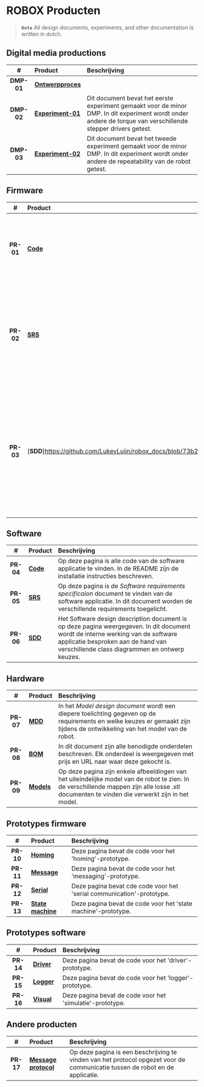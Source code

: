 # ROBOX Producten

> **```Note```** All design documents, experiments, and other documentation is written in dutch.

## Digital media productions

|#|Product|Beschrijving|
|:---:|:---|:---|
|**DMP-01**|[**Ontwerpproces**](https://github.com/LukevLuijn/robox_docs/blob/73b2cea2f5308ddbc207318900ecc6375a1ebc31/digital_media_productions/ontwerpproces/chapters/ontwerpproces.md)||
|**DMP-02**|[**Experiment-01**](https://github.com/LukevLuijn/robox_docs/blob/73b2cea2f5308ddbc207318900ecc6375a1ebc31/digital_media_productions/experiment_01/chapters/experiment_01.md)|Dit document bevat het eerste experiment gemaakt voor de minor DMP. In dit experiment wordt onder andere de torque van verschillende stepper drivers getest.|
|**DMP-03**|[**Experiment-02**](https://github.com/LukevLuijn/robox_docs/blob/73b2cea2f5308ddbc207318900ecc6375a1ebc31/digital_media_productions/experiment_02/chapters/experiment02.md)|Dit document bevat het tweede experiment gemaakt voor de minor DMP. In dit experiment wordt onder andere de repeatability van de robot getest.|

## Firmware

|#|Product|Beschrijving|
|:---:|:---|:---|
|**PR-01**|[**Code**](https://github.com/LukevLuijn/robox/tree/main/robox_firmware)|Op deze pagina is alle code van de firmware te vinden. In de README zijn de installatie instructies beschreven.|
|**PR-02**|[**SRS**](https://github.com/LukevLuijn/robox_docs/blob/73b2cea2f5308ddbc207318900ecc6375a1ebc31/design/firmware/srs/chapters/srs_firmware.md)|Deze pagina bevat het *software requirements specificaion* document van de firmware. In dit document worden de verschillende requirements besproken.|
|**PR-03**|[**SDD**]https://github.com/LukevLuijn/robox_docs/blob/73b2cea2f5308ddbc207318900ecc6375a1ebc31/design/firmware/sdd/chapters/sdd_firmware.md)|Op deze pagina is het software design description document te lezen van het firmware onderdeel. In dit document wordt het ontwerp van de firmware besproken en welke beslissingen zijn gemaakt.|

## Software

|#|Product|Beschrijving|
|:---:|:---|:---|
|**PR-04**|[**Code**](https://github.com/LukevLuijn/robox/tree/main/robox_control_ui)|Op deze pagina is alle code van de software applicatie te vinden. In de README zijn de installatie instructies beschreven.|
|**PR-05**|[**SRS**](https://github.com/LukevLuijn/robox_docs/blob/73b2cea2f5308ddbc207318900ecc6375a1ebc31/design/software/srs/chapters/srs_software.md)|Op deze pagina is de *Software requirements specificaion* document te vinden van de software applicatie. In dit document worden de verschillende requirements toegelicht.|
|**PR-06**|[**SDD**](https://github.com/LukevLuijn/robox_docs/blob/73b2cea2f5308ddbc207318900ecc6375a1ebc31/design/software/sdd/chapters/sdd_software.md)|Het Software design description document is op deze pagina weergegeven. In dit document wordt de interne werking van de software applicatie besproken aan de hand van verschillende class diagrammen en ontwerp keuzes.|

## Hardware

|#|Product|Beschrijving|
|:---:|:---|:---|
|**PR-07**|[**MDD**](https://github.com/LukevLuijn/robox_docs/blob/73b2cea2f5308ddbc207318900ecc6375a1ebc31/design/hardware/mdd/chapters/mdd_hardware.md)|In het *Model design document* wordt een diepere toelichting gegeven op de requirements en welke keuzes er gemaakt zijn tijdens de ontwikkeling van het model van de robot.|
|**PR-08**|[**BOM**](https://github.com/LukevLuijn/robox_docs/blob/73b2cea2f5308ddbc207318900ecc6375a1ebc31/design/hardware/bom/README.md)|In dit document zijn alle benodigde onderdelen beschreven. Elk onderdeel is weergegeven met prijs en URL naar waar deze gekocht is.|
|**PR-09**|[**Models**](https://github.com/LukevLuijn/robox/tree/main/robox_models)|Op deze pagina zijn enkele afbeeldingen van het uiteindelijke model van de robot te zien. In de verschillende mappen zijn alle losse .stl documenten te vinden die verwerkt zijn in het model.|



## Prototypes firmware

|#|Product|Beschrijving|
|:---:|:---|:---|
|**PR-10**|[**Homing**](https://github.com/LukevLuijn/robox_docs/tree/main/prototypes/firmware/homing_test)|Deze pagina bevat de code voor het 'homing'-prototype.|
|**PR-11**|[**Message**](https://github.com/LukevLuijn/robox_docs/tree/main/prototypes/firmware/message_test)|Deze pagina bevat de code voor het 'messaging'-prototype.|
|**PR-12**|[**Serial**](https://github.com/LukevLuijn/robox_docs/tree/main/prototypes/firmware/serial_test)|Deze pagina bevat cde code voor het 'serial communication'-prototype.|
|**PR-13**|[**State machine**](https://github.com/LukevLuijn/robox_docs/tree/main/prototypes/firmware/state_machine_test)|Deze pagina bevat de code voor het 'state machine'-prototype. |

## Prototypes software

|#|Product|Beschrijving|
|:---:|:---|:---|
|**PR-14**|[**Driver**](https://github.com/LukevLuijn/robox_docs/tree/main/prototypes/software/driver_test)|Deze pagina bevat de code voor het 'driver'-prototype.|
|**PR-15**|[**Logger**](https://github.com/LukevLuijn/robox_docs/tree/main/prototypes/software/logger_test)|Deze pagina bevat de code voor het 'logger'-prototype.|
|**PR-16**|[**Visual**](https://github.com/LukevLuijn/robox_docs/tree/main/prototypes/software/robot_visual_test)|Deze pagina bevat de code voor het 'simulatie'-prototype.|


## Andere producten

|#|Product|Beschrijving|
|:---:|:---|:---|
|**PR-17**|[**Message protocol**](https://github.com/LukevLuijn/robox_docs/blob/73b2cea2f5308ddbc207318900ecc6375a1ebc31/protocol/chapters/protocol_description.md)|Op deze pagina is een beschrijving te vinden van het protocol opgezet voor de communicatie tussen de robot en de applicatie.|
